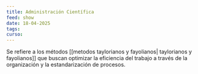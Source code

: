 ```yaml
---
title: Administración Científica
feed: show
date: 18-04-2025
tags: 
curso:
---
```

Se refiere a los métodos [[metodos taylorianos y fayolianos| taylorianos y fayolianos]] que buscan optimizar la eficiencia del trabajo a través de la organización y la estandarización de procesos.


